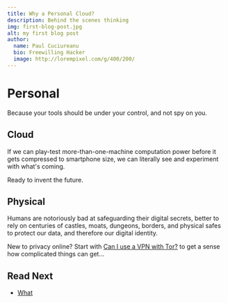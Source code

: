 ```yaml
---
title: Why a Personal Cloud?
description: Behind the scenes thinking
img: first-blog-post.jpg
alt: my first blog post
author:
  name: Paul Cuciureanu
  bio: Freewilling Hacker
  image: http://lorempixel.com/g/400/200/
---
```

# Personal

Because your tools should be under your control, and not spy on you.

## Cloud

If we can play-test more-than-one-machine computation power before it gets compressed to smartphone size, we can literally see and experiment with what's coming.

Ready to invent the future.

## Physical

Humans are notoriously bad at safeguarding their digital secrets, better to rely on centuries of castles, moats, dungeons, borders, and physical safes to protect our data, and therefore our digital identity.

New to privacy online? Start with [Can I use a VPN with Tor?](https://support.torproject.org/faq/faq-5/) to get a sense how complicated things can get…

## Read Next

- [What](what)
